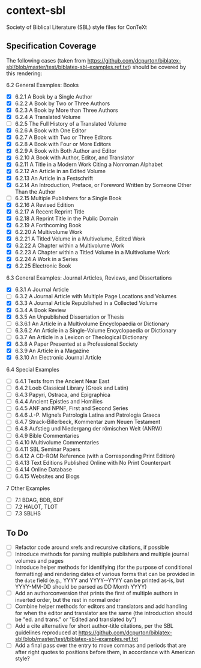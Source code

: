 # context-sbl
Society of Biblical Literature (SBL) style files for ConTeXt

## Specification Coverage

The following cases (taken from https://github.com/dcpurton/biblatex-sbl/blob/master/test/biblatex-sbl-examples.ref.txt) should be covered by this rendering:

6.2 General Examples: Books

- [x] 6.2.1 A Book by a Single Author
- [x] 6.2.2 A Book by Two or Three Authors
- [x] 6.2.3 A Book by More than Three Authors
- [x] 6.2.4 A Translated Volume
- [ ] 6.2.5 The Full History of a Translated Volume
- [x] 6.2.6 A Book with One Editor
- [x] 6.2.7 A Book with Two or Three Editors
- [x] 6.2.8 A Book with Four or More Editors
- [x] 6.2.9 A Book with Both Author and Editor
- [x] 6.2.10 A Book with Author, Editor, and Translator
- [x] 6.2.11 A Title in a Modern Work Citing a Nonroman Alphabet
- [x] 6.2.12 An Article in an Edited Volume
- [x] 6.2.13 An Article in a Festschrift
- [x] 6.2.14 An Introduction, Preface, or Foreword Written by Someone Other Than the Author
- [ ] 6.2.15 Multiple Publishers for a Single Book
- [x] 6.2.16 A Revised Edition
- [x] 6.2.17 A Recent Reprint Title
- [x] 6.2.18 A Reprint Title in the Public Domain
- [x] 6.2.19 A Forthcoming Book
- [x] 6.2.20 A Multivolume Work
- [x] 6.2.21 A Titled Volume in a Multivolume, Edited Work
- [x] 6.2.22 A Chapter within a Multivolume Work
- [x] 6.2.23 A Chapter within a Titled Volume in a Multivolume Work
- [x] 6.2.24 A Work in a Series
- [x] 6.2.25 Electronic Book

6.3 General Examples: Journal Articles, Reviews, and Dissertations

- [x] 6.3.1 A Journal Article
- [ ] 6.3.2 A Journal Article with Multiple Page Locations and Volumes
- [x] 6.3.3 A Journal Article Republished in a Collected Volume
- [x] 6.3.4 A Book Review
- [x] 6.3.5 An Unpublished Dissertation or Thesis
- [ ] 6.3.6.1 An Article in a Multivolume Encyclopaedia or Dictionary
- [ ] 6.3.6.2 An Article in a Single-Volume Encyclopaedia or Dictionary
- [ ] 6.3.7 An Article in a Lexicon or Theological Dictionary
- [x] 6.3.8 A Paper Presented at a Professional Society
- [x] 6.3.9 An Article in a Magazine
- [x] 6.3.10 An Electronic Journal Article

6.4 Special Examples

- [ ] 6.4.1 Texts from the Ancient Near East
- [ ] 6.4.2 Loeb Classical Library (Greek and Latin)
- [ ] 6.4.3 Papyri, Ostraca, and Epigraphica
- [ ] 6.4.4 Ancient Epistles and Homilies
- [ ] 6.4.5 ANF and NPNF, First and Second Series
- [ ] 6.4.6 J.-P. Migne’s Patrologia Latina and Patrologia Graeca
- [ ] 6.4.7 Strack-Billerbeck, Kommentar zum Neuen Testament
- [ ] 6.4.8 Aufstieg und Niedergang der römischen Welt (ANRW)
- [ ] 6.4.9 Bible Commentaries
- [ ] 6.4.10 Multivolume Commentaries
- [ ] 6.4.11 SBL Seminar Papers
- [ ] 6.4.12 A CD-ROM Reference (with a Corresponding Print Edition)
- [ ] 6.4.13 Text Editions Published Online with No Print Counterpart
- [ ] 6.4.14 Online Database
- [ ] 6.4.15 Websites and Blogs

7 Other Examples

- [ ] 7.1 BDAG, BDB, BDF
- [ ] 7.2 HALOT, TLOT
- [ ] 7.3 SBLHS

## To Do

- [ ] Refactor code around xrefs and recursive citations, if possible
- [ ] Introduce methods for parsing multiple publishers and multiple journal volumes and pages
- [ ] Introduce helper methods for identifying (for the purpose of conditional formatting) and rendering dates of various forms that can be provided in the `date` field (e.g., YYYY and YYYY--YYYY can be printed as-is, but YYYY-MM-DD should be parsed as DD Month YYYY)
- [ ] Add an authorconversion that prints the first of multiple authors in inverted order, but the rest in normal order
- [ ] Combine helper methods for editors and translators and add handling for when the editor and translator are the same (the introduction should be "ed. and trans." or "Edited and translated by")
- [ ] Add a cite alternative for short author-title citations, per the SBL guidelines reproduced at https://github.com/dcpurton/biblatex-sbl/blob/master/test/biblatex-sbl-examples.ref.txt
- [ ] Add a final pass over the entry to move commas and periods that are after right quotes to positions before them, in accordance with American style?